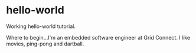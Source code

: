 # hello-world
Working hello-world tutorial.

Where to begin...I'm an embedded software engineer at Grid Connect. I like movies, ping-pong and dartball.
